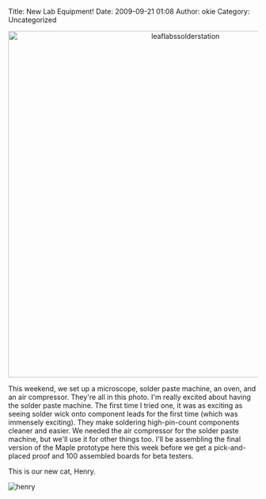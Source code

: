 Title: New Lab Equipment!
Date: 2009-09-21 01:08
Author: okie
Category: Uncategorized

<center>
<img src="/static/images/old/leaflabssolderstation-small1-1024x680.jpg" alt="leaflabssolderstation" width="700px">
</center>

This weekend, we set up a microscope, solder
paste machine, an oven, and an air compressor. They're all in this
photo. I'm really excited about having the solder paste machine. The
first time I tried one, it was as exciting as seeing solder wick onto
component leads for the first time (which was immensely exciting). They
make soldering high-pin-count components cleaner and easier. We needed
the air compressor for the solder paste machine, but we'll use it for
other things too. I'll be assembling the final version of the Maple
prototype here this week before we get a pick-and-placed proof and 100
assembled boards for beta testers.

This is our new cat, Henry.

![henry][henry]

[henry]: /static/images/old/henry-225x300.jpg "henry"
